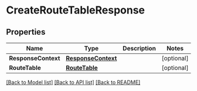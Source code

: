 # CreateRouteTableResponse

## Properties

Name | Type | Description | Notes
------------ | ------------- | ------------- | -------------
**ResponseContext** | [**ResponseContext**](ResponseContext.md) |  | [optional] 
**RouteTable** | [**RouteTable**](RouteTable.md) |  | [optional] 

[[Back to Model list]](../README.md#documentation-for-models) [[Back to API list]](../README.md#documentation-for-api-endpoints) [[Back to README]](../README.md)


